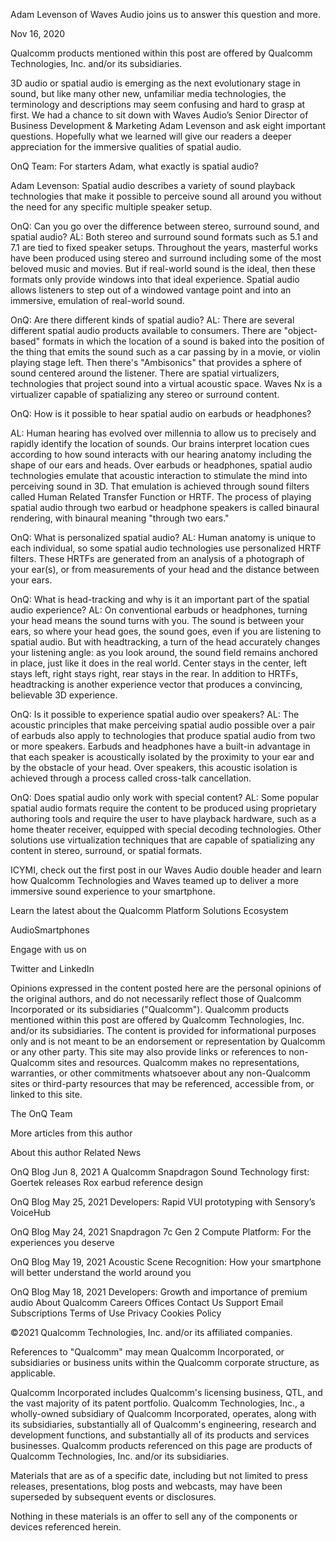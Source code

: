 
Adam Levenson of Waves Audio joins us to answer this question and more.

Nov 16, 2020

Qualcomm products mentioned within this post are offered by Qualcomm Technologies, Inc. and/or its subsidiaries.

3D audio or spatial audio is emerging as the next evolutionary stage in sound, but like many other new, unfamiliar media technologies, the terminology and descriptions may seem confusing and hard to grasp at first. We had a chance to sit down with Waves Audio’s Senior Director of Business Development & Marketing Adam Levenson and ask eight important questions. Hopefully what we learned will give our readers a deeper appreciation for the immersive qualities of spatial audio.

OnQ Team: For starters Adam, what exactly is spatial audio? 

Adam Levenson: Spatial audio describes a variety of sound playback technologies that make it possible to perceive sound all around you without the need for any specific multiple speaker setup.

OnQ: Can you go over the difference between stereo, surround sound, and spatial audio? 
AL: Both stereo and surround sound formats such as 5.1 and 7.1 are tied to fixed speaker setups. Throughout the years, masterful works have been produced using stereo and surround including some of the most beloved music and movies. But if real-world sound is the ideal, then these formats only provide windows into that ideal experience. Spatial audio allows listeners to step out of a windowed vantage point and into an immersive, emulation of real-world sound.

OnQ: Are there different kinds of spatial audio? 
AL: There are several different spatial audio products available to consumers. There are "object-based" formats in which the location of a sound is baked into the position of the thing that emits the sound such as a car passing by in a movie, or violin playing stage left. Then there's "Ambisonics" that provides a sphere of sound centered around the listener. There are spatial virtualizers, technologies that project sound into a virtual acoustic space. Waves Nx is a virtualizer capable of spatializing any stereo or surround content.

OnQ: How is it possible to hear spatial audio on earbuds or headphones? 

AL: Human hearing has evolved over millennia to allow us to precisely and rapidly identify the location of sounds. Our brains interpret location cues according to how sound interacts with our hearing anatomy including the shape of our ears and heads. Over earbuds or headphones, spatial audio technologies emulate that acoustic interaction to stimulate the mind into perceiving sound in 3D. That emulation is achieved through sound filters called Human Related Transfer Function or HRTF. The process of playing spatial audio through two earbud or headphone speakers is called binaural rendering, with binaural meaning "through two ears."

OnQ: What is personalized spatial audio? 
AL: Human anatomy is unique to each individual, so some spatial audio technologies use personalized HRTF filters. These HRTFs are generated from an analysis of a photograph of your ear(s), or from measurements of your head and the distance between your ears.

OnQ: What is head-tracking and why is it an important part of the spatial audio experience? 
AL: On conventional earbuds or headphones, turning your head means the sound turns with you. The sound is between your ears, so where your head goes, the sound goes, even if you are listening to spatial audio. But with headtracking, a turn of the head accurately changes your listening angle: as you look around, the sound field remains anchored in place, just like it does in the real world. Center stays in the center, left stays left, right stays right, rear stays in the rear. In addition to HRTFs, headtracking is another experience vector that produces a convincing, believable 3D experience.

OnQ: Is it possible to experience spatial audio over speakers? 
AL: The acoustic principles that make perceiving spatial audio possible over a pair of earbuds also apply to technologies that produce spatial audio from two or more speakers. Earbuds and headphones have a built-in advantage in that each speaker is acoustically isolated by the proximity to your ear and by the obstacle of your head. Over speakers, this acoustic isolation is achieved through a process called cross-talk cancellation.

OnQ: Does spatial audio only work with special content?
AL: Some popular spatial audio formats require the content to be produced using proprietary authoring tools and require the user to have playback hardware, such as a home theater receiver, equipped with special decoding technologies. Other solutions use virtualization techniques that are capable of spatializing any content in stereo, surround, or spatial formats.

ICYMI, check out the first post in our Waves Audio double header and learn how Qualcomm Technologies and Waves teamed up to deliver a more immersive sound experience to your smartphone.

Learn the latest about the Qualcomm Platform Solutions Ecosystem

 
AudioSmartphones

Engage with us on

Twitter and LinkedIn

Opinions expressed in the content posted here are the personal opinions of the original authors, and do not necessarily reflect those of Qualcomm Incorporated or its subsidiaries ("Qualcomm"). Qualcomm products mentioned within this post are offered by Qualcomm Technologies, Inc. and/or its subsidiaries. The content is provided for informational purposes only and is not meant to be an endorsement or representation by Qualcomm or any other party. This site may also provide links or references to non-Qualcomm sites and resources. Qualcomm makes no representations, warranties, or other commitments whatsoever about any non-Qualcomm sites or third-party resources that may be referenced, accessible from, or linked to this site.

The OnQ Team

More articles from this author

About this author
Related News

OnQ Blog
Jun 8, 2021
A Qualcomm Snapdragon Sound Technology first: Goertek releases Rox earbud reference design

OnQ Blog
May 25, 2021
Developers: Rapid VUI prototyping with Sensory’s VoiceHub

OnQ Blog
May 24, 2021
Snapdragon 7c Gen 2 Compute Platform: For the experiences you deserve

OnQ Blog
May 19, 2021
Acoustic Scene Recognition: How your smartphone will better understand the world around you

OnQ Blog
May 18, 2021
Developers: Growth and importance of premium audio
About Qualcomm
Careers
Offices
Contact Us
Support
Email Subscriptions
Terms of Use
Privacy
Cookies Policy

©2021 Qualcomm Technologies, Inc. and/or its affiliated companies.

References to "Qualcomm" may mean Qualcomm Incorporated, or subsidiaries or business units within the Qualcomm corporate structure, as applicable.

Qualcomm Incorporated includes Qualcomm's licensing business, QTL, and the vast majority of its patent portfolio. Qualcomm Technologies, Inc., a wholly-owned subsidiary of Qualcomm Incorporated, operates, along with its subsidiaries, substantially all of Qualcomm's engineering, research and development functions, and substantially all of its products and services businesses. Qualcomm products referenced on this page are products of Qualcomm Technologies, Inc. and/or its subsidiaries.

Materials that are as of a specific date, including but not limited to press releases, presentations, blog posts and webcasts, may have been superseded by subsequent events or disclosures.

Nothing in these materials is an offer to sell any of the components or devices referenced herein.
